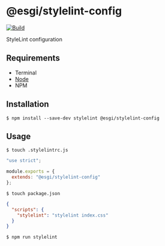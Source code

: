 # @esgi/stylelint-config

[![Build](https://github.com/aminnairi/esgi-stylelint-config/actions/workflows/build.yaml/badge.svg?branch=production)](https://github.com/aminnairi/esgi-stylelint-config/actions/workflows/build.yaml)

StyleLint configuration

## Requirements

- Terminal
- [Node](https://nodejs.org/)
- NPM

## Installation

```console
$ npm install --save-dev stylelint @esgi/stylelint-config
```

## Usage

```console
$ touch .stylelintrc.js
```

```javascript
"use strict";

module.exports = {
  extends: "@esgi/stylelint-config"
};
```

```console
$ touch package.json
```

```json
{
  "scripts": {
    "stylelint": "stylelint index.css"
  }
}
```

```console
$ npm run stylelint
```
